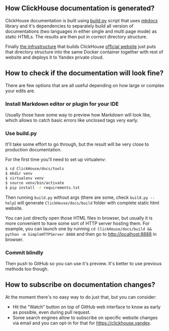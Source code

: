 ## How ClickHouse documentation is generated?

ClickHouse documentation is built using [build.py](build.py) script that uses [mkdocs](https://www.mkdocs.org) library and it's dependencies to separately build all version of documentations (two languages in either single and multi page mode) as static HTMLs. The results are then put in correct directory structure.

Finally [the infrustructure](../website) that builds ClickHouse [official website](https://clickhouse.yandex) just puts that directory structure into the same Docker container together with rest of website and deploys it to Yandex private cloud.

## How to check if the documentation will look fine?

There are few options that are all useful depending on how large or complex your edits are.

### Install Markdown editor or plugin for your IDE

Usually those have some way to preview how Markdown will look like, which allows to catch basic errors like unclosed tags very early.

### Use build.py

It'll take some effort to go through, but the result will be very close to production documentation.

For the first time you'll need to set up virtualenv:

``` bash
$ cd ClickHouse/docs/tools
$ mkdir venv
$ virtualenv venv
$ source venv/bin/activate
$ pip install -r requirements.txt
```

Then running `build.py` without args (there are some, check `build.py --help`) will generate `ClickHouse/docs/build` folder with complete static html website.

You can just directly open those HTML files in browser, but usually it is more convenient to have some sort of HTTP server hosting them. For example, you can launch one by running `cd ClickHouse/docs/build && python -m SimpleHTTPServer 8888` and then go to <http://localhost:8888> in browser.


### Commit blindly

Then push to GitHub so you can use it's preview. It's better to use previous methods too though.

## How to subscribe on documentation changes?

At the moment there's no easy way to do just that, but you can consider:

* Hit the "Watch" button on top of GitHub web interface to know as early as possible, even during pull request.
* Some search engines allow to subscribe on specific website changes via email and you can opt-in for that for <https://clickhouse.yandex>.


